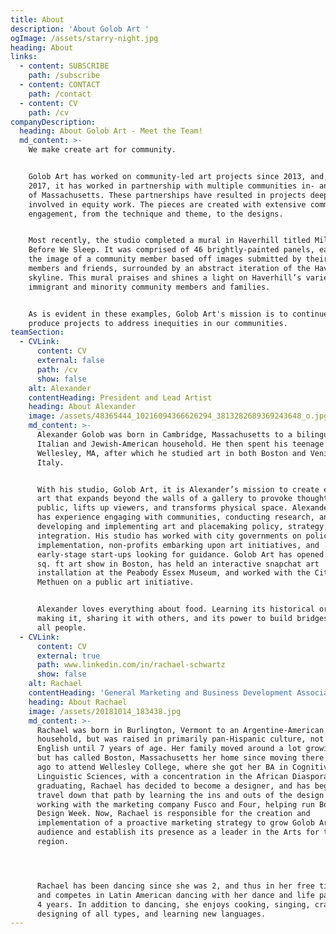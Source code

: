 ```yaml
---
title: About
description: 'About Golob Art '
ogImage: /assets/starry-night.jpg
heading: About
links:
  - content: SUBSCRIBE
    path: /subscribe
  - content: CONTACT
    path: /contact
  - content: CV
    path: /cv
companyDescription:
  heading: About Golob Art - Meet the Team!
  md_content: >-
    We make create art for community. 


    Golob Art has worked on community-led art projects since 2013, and, since
    2017, it has worked in partnership with multiple communities in- and outside
    of Massachusetts. These partnerships have resulted in projects deeply
    involved in equity work. The pieces are created with extensive community
    engagement, from the technique and theme, to the designs. 


    Most recently, the studio completed a mural in Haverhill titled Miles to Go
    Before We Sleep. It was comprised of 46 brightly-painted panels, each with
    the image of a community member based off images submitted by their family
    members and friends, surrounded by an abstract iteration of the Haverhill
    skyline. This mural praises and shines a light on Haverhill’s varied
    immigrant and minority community members and families.  


    As is evident in these examples, Golob Art's mission is to continue to
    produce projects to address inequities in our communities.
teamSection:
  - CVLink:
      content: CV
      external: false
      path: /cv
      show: false
    alt: Alexander
    contentHeading: President and Lead Artist
    heading: About Alexander
    image: /assets/48365444_10216094366626294_3813282689369243648_o.jpg
    md_content: >-
      Alexander Golob was born in Cambridge, Massachusetts to a bilingual,
      Italian and Jewish-American household. He then spent his teenage years in
      Wellesley, MA, after which he studied art in both Boston and Venice,
      Italy. 


      With his studio, Golob Art, it is Alexander’s mission to create engaging
      art that expands beyond the walls of a gallery to provoke thought in the
      public, lifts up viewers, and transforms physical space. Alexander Golob
      has experience engaging with communities, conducting research, and
      developing and implementing art and placemaking policy, strategy, and
      integration. His studio has worked with city governments on policy and
      implementation, non-profits embarking upon art initiatives, and
      early-stage start-ups looking for guidance. Golob Art has opened a 2,500
      sq. ft art show in Boston, has held an interactive snapchat art
      installation at the Peabody Essex Museum, and worked with the City of
      Methuen on a public art initiative.


      Alexander loves everything about food. Learning its historical origins,
      making it, sharing it with others, and its power to build bridges among
      all people.
  - CVLink:
      content: CV
      external: true
      path: www.linkedin.com/in/rachael-schwartz
      show: false
    alt: Rachael
    contentHeading: 'General Marketing and Business Development Associate '
    heading: About Rachael
    image: /assets/20181014_183438.jpg
    md_content: >-
      Rachael was born in Burlington, Vermont to an Argentine-American
      household, but was raised in primarily pan-Hispanic culture, not learning
      English until 7 years of age. Her family moved around a lot growing up,
      but has called Boston, Massachusetts her home since moving there 5 years
      ago to attend Wellesley College, where she got her BA in Cognitive and
      Linguistic Sciences, with a concentration in the African Diaspora. Since
      graduating, Rachael has decided to become a designer, and has begun to
      travel down that path by learning the ins and outs of the design market,
      working with the marketing company Fusco and Four, helping run Boston
      Design Week. Now, Rachael is responsible for the creation and
      implementation of a proactive marketing strategy to grow Golob Art’s
      audience and establish its presence as a leader in the Arts for the
      region. 




      Rachael has been dancing since she was 2, and thus in her free time trains
      and competes in Latin American dancing with her dance and life partner of
      4 years. In addition to dancing, she enjoys cooking, singing, crafting and
      designing of all types, and learning new languages.
---
```


